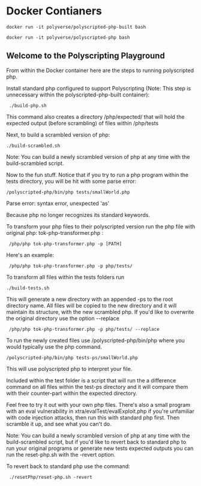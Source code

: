 # Docker Contianers

```docker run -it polyverse/polyscripted-php-built bash```

```docker run -it polyverse/polyscripted-php bash```

## Welcome to the Polyscripting Playground

From within the Docker container here are the steps to running polyscripted php.

Install standard php configured to support Polyscripting (Note: This step is unnecessary within the polyscripted-php-built container):

``` ./build-php.sh```

This command also creates a directory /php/expected/ that will hold the expected output (before scrambling) of files within /php/tests

Next, to build a scrambled version of php:

```./build-scrambled.sh```

Note: You can build a newly scrambled version of php at any time with
the build-scrambled script.

Now to the fun stuff.
Notice that if you try to run a php program within the tests directory, you will be hit with some parse error:

 ```/polyscripted-php/bin/php tests/smallWorld.php```

  Parse error: syntax error, unexpected 'as'

Because php no longer recognizes its standard keywords.

To transform your php files to their polyscripted version run the php file with original php: tok-php-transformer.php :

``` /php/php tok-php-transformer.php -p [PATH]```

Here's an example:

``` /php/php tok-php-transformer.php -p php/tests/```

To transform all files within the tests folders run 

```./build-tests.sh```

This will generate a new directory with an appended -ps to the root directory name. All files will be copied to the new directory and it will maintain its structure, with the new scrambled php.
If you'd like to overwrite the original directory use the option --replace

``` /php/php tok-php-transformer.php -p php/tests/ --replace```

To run the newly created files use /polyscripted-php/bin/php where you would
typically use the php command.

```/polyscripted-php/bin/php tests-ps/smallWorld.php```

This will use polyscripted php to interpret your file.

Included within the test folder is a script that will run the a difference command on all files within the test-ps directory
and it will compare them with their counter-part within the expected directory.

Feel free to try it out with your own php files. 
There's also a small program with an eval vulnerability in xtra/evalTest/evalExploit.php if you're unfamiliar with code injection attacks, then run this with standard php first. Then scramble it up, and see what you can't do.

Note: You can build a newly scrambled version of php at any time with
the build-scrambled script, but if you'd like to revert back to standard php
to run your original programs or generate new tests expected outputs you can run
the reset-php.sh with the -revert option.

To revert back to standard php use the command:

``` ./resetPhp/reset-php.sh -revert```
